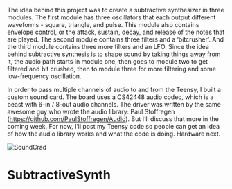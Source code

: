 The idea behind this project was to create a subtractive synthesizer in three modules. The first module has three oscillators that each output different waveforms - square, triangle, and pulse. This module also contains envelope control, or the attack, sustain, decay, and release of the notes that are played. The second module contains three filters and a ‘bitcrusher’. And the third module contains three more filters and an LFO. Since the idea behind subtractive synthesis is to shape sound by taking things away from it, the audio path starts in module one, then goes to module two to get filtered and bit crushed, then to module three for more filtering and some low-frequency oscillation. 

In order to pass multiple channels of audio to and from the Teensy, I built a custom sound card. The board uses a CS42448 audio codec, which is a beast with 6-in / 8-out audio channels. The driver was written by the same awesome guy who wrote the audio library: Paul Stoffregen (https://github.com/PaulStoffregen/Audio). But I’ll discuss that more in the coming week. For now, I’ll post my Teensy code so people can get an idea of how the audio library works and what the code is doing. Hardware next.   


![SoundCrad](https://user-images.githubusercontent.com/79474454/115282992-acbb6900-a0ff-11eb-9735-deb7b5601ab8.jpg)
# SubtractiveSynth

